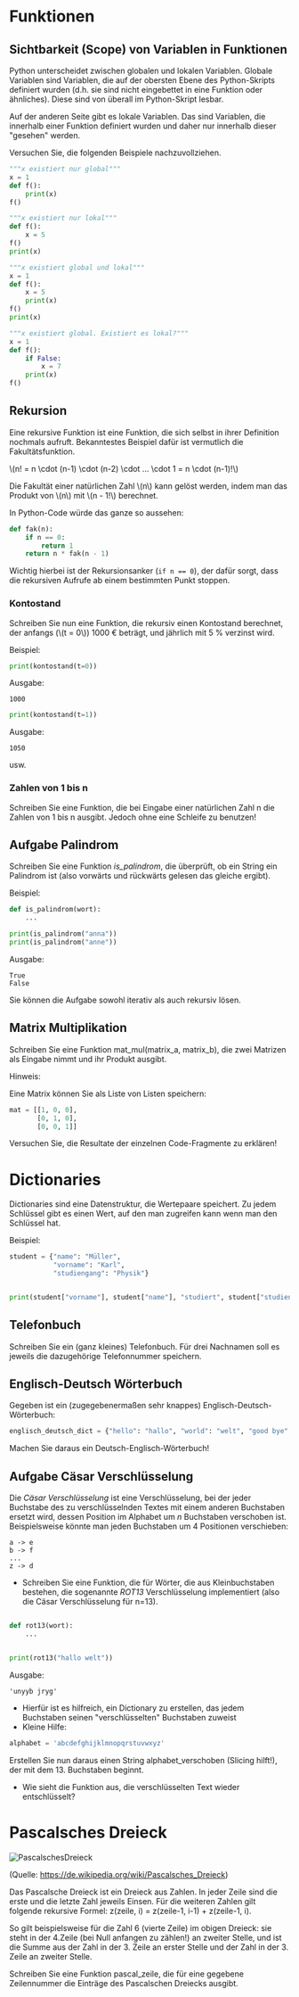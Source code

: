 <!-- 
.. title: 4 - Übungen - 10.11.17
.. slug: funktionen_dictionaries
.. date: 2017-11-09 00:00:00 UTC+01:00
.. tags: mathjax
.. category: 
.. link: 
.. description: 
.. type: text
-->

# Funktionen

## Sichtbarkeit (Scope) von Variablen in Funktionen

Python unterscheidet zwischen globalen und lokalen Variablen.
Globale Variablen sind Variablen, die auf der obersten Ebene des Python-Skripts definiert wurden
(d.h. sie sind nicht eingebettet in eine Funktion oder ähnliches).
Diese sind von überall im Python-Skript lesbar.

Auf der anderen Seite gibt es lokale Variablen. Das sind Variablen, die innerhalb einer Funktion
definiert wurden und daher nur innerhalb dieser "gesehen" werden.


Versuchen Sie, die folgenden Beispiele nachzuvollziehen.
    
```python
"""x existiert nur global"""
x = 1
def f():
    print(x)
f()
```

```python
"""x existiert nur lokal"""
def f():
    x = 5
f()
print(x)
```

```python
"""x existiert global und lokal"""
x = 1
def f():
    x = 5
    print(x)
f()
print(x)
```


```python
"""x existiert global. Existiert es lokal?"""
x = 1
def f():
    if False:
        x = 7
    print(x)
f()
```


## Rekursion

Eine rekursive Funktion ist eine Funktion, die sich selbst in ihrer Definition nochmals aufruft.
Bekanntestes Beispiel dafür ist vermutlich die Fakultätsfunktion.

\\(n! = n \cdot (n-1) \cdot (n-2) \cdot ... \cdot 1
      = n \cdot (n-1)!\\)

Die Fakultät einer natürlichen Zahl \\(n\\) kann gelöst werden, indem man das Produkt von \\(n\\)
mit \\(n - 1!\\) berechnet.

In Python-Code würde das ganze so aussehen:

```python
def fak(n):
    if n == 0:
        return 1
    return n * fak(n - 1)
```

Wichtig hierbei ist der Rekursionsanker (```if n == 0```), der dafür sorgt, dass die rekursiven
Aufrufe ab einem bestimmten Punkt stoppen.


### Kontostand

Schreiben Sie nun eine Funktion, die rekursiv einen Kontostand berechnet, der anfangs (\\(t = 0\\))
1000 € beträgt, und jährlich mit 5 % verzinst wird.

Beispiel:

```python  
print(kontostand(t=0))
```

Ausgabe:

```
1000
```

```python  
print(kontostand(t=1))
```

Ausgabe:

```
1050
```

usw.

### Zahlen von 1 bis n

Schreiben Sie eine Funktion, die bei Eingabe einer natürlichen Zahl n die Zahlen von 1 bis n ausgibt.
Jedoch ohne eine Schleife zu benutzen!

## Aufgabe Palindrom

Schreiben Sie eine Funktion *is_palindrom*, die überprüft, ob ein String ein Palindrom ist (also vorwärts und rückwärts gelesen das gleiche ergibt).


Beispiel:

```python
def is_palindrom(wort):
    ...

print(is_palindrom("anna"))
print(is_palindrom("anne"))
```

Ausgabe:

```
True
False
```

Sie können die Aufgabe sowohl iterativ als auch rekursiv lösen.

## Matrix Multiplikation

Schreiben Sie eine Funktion mat_mul(matrix_a, matrix_b), die zwei Matrizen als Eingabe nimmt und ihr 
Produkt ausgibt.

Hinweis:

Eine Matrix können Sie als Liste von Listen speichern:

```python
mat = [[1, 0, 0],
       [0, 1, 0],
       [0, 0, 1]]
```


Versuchen Sie, die Resultate der einzelnen Code-Fragmente zu erklären!        

# Dictionaries

Dictionaries sind eine Datenstruktur, die Wertepaare speichert.
Zu jedem Schlüssel gibt es einen Wert, auf den man zugreifen kann wenn man den Schlüssel hat.

Beispiel:

```python
student = {"name": "Müller",
           "vorname": "Karl",
           "studiengang": "Physik"}


print(student["vorname"], student["name"], "studiert", student["studiengang"])

```


## Telefonbuch

Schreiben Sie ein (ganz kleines) Telefonbuch.
Für drei Nachnamen soll es jeweils die dazugehörige Telefonnummer speichern.


## Englisch-Deutsch Wörterbuch


Gegeben ist ein (zugegebenermaßen sehr knappes) Englisch-Deutsch-Wörterbuch:

```python
englisch_deutsch_dict = {"hello": "hallo", "world": "welt", "good bye": "auf wiedersehen"}
```

Machen Sie daraus ein Deutsch-Englisch-Wörterbuch!


## Aufgabe Cäsar Verschlüsselung

Die _Cäsar Verschlüsselung_ ist eine Verschlüsselung, bei der jeder Buchstabe des zu verschlüsselnden Textes mit einem anderen Buchstaben ersetzt wird, dessen Position im Alphabet um _n_ Buchstaben verschoben ist.  
Beispielsweise könnte man jeden Buchstaben um 4 Positionen verschieben:  

```
a -> e
b -> f
...
z -> d 
```

* Schreiben Sie eine Funktion, die für Wörter, die aus Kleinbuchstaben bestehen, die sogenannte _ROT13_ Verschlüsselung implementiert (also die Cäsar Verschlüsselung für n=13).

```python

def rot13(wort):
    ...


print(rot13("hallo welt"))
```

Ausgabe:

```
'unyyb jryg'
```
  
  * Hierfür ist es hilfreich, ein Dictionary zu erstellen, das jedem Buchstaben seinen "verschlüsselten" Buchstaben zuweist
  * Kleine Hilfe:
   
```python
alphabet = 'abcdefghijklmnopqrstuvwxyz'
```
    
Erstellen Sie nun daraus einen String alphabet_verschoben (Slicing hilft!), der mit dem 13. Buchstaben beginnt.

* Wie sieht die Funktion aus, die verschlüsselten Text wieder entschlüsselt?

# Pascalsches Dreieck

![PascalschesDreieck](https://upload.wikimedia.org/wikipedia/commons/0/0d/PascalTriangleAnimated2.gif)

(Quelle: https://de.wikipedia.org/wiki/Pascalsches_Dreieck)

Das Pascalsche Dreieck ist ein Dreieck aus Zahlen. In jeder Zeile sind die erste und die letzte Zahl jeweils Einsen. Für die weiteren Zahlen gilt folgende rekursive Formel:
z(zeile, i) = z(zeile-1, i-1) + z(zeile-1, i).

So gilt beispielsweise für die Zahl 6 (vierte Zeile) im obigen Dreieck: sie steht in der 4.Zeile (bei Null anfangen zu zählen!) an zweiter Stelle, und ist die Summe aus der Zahl in der 3. Zeile an erster Stelle und der Zahl in der 3. Zeile an zweiter Stelle.

Schreiben Sie eine Funktion pascal_zeile, die für eine gegebene Zeilennummer die Einträge des Pascalschen Dreiecks ausgibt.
